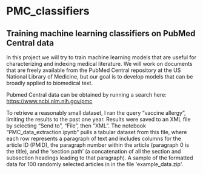 # PMC_classifiers

## Training machine learning classifiers on PubMed Central data


In this project we will try to train machine learning models that are useful for characterizing and indexing medical literature. We will work on documents that are freely available from the PubMed Central repository at the US National Library of Medicine, but our goal is to develop models that can be broadly applied to biomedical text.

Pubmed Central data can be obtained by running a search here:
https://www.ncbi.nlm.nih.gov/pmc

To retrieve a reasonably small dataset, I ran the query “vaccine allergy”, limiting the results to the past one year. Results were saved to an XML file by selecting “Send to”, “File”, then “XML”. The notebook “PMC_data_extraction.ipynb” pulls a tabular dataset from this file, where each row represents a paragraph of text and includes columns for the article ID (PMID), the paragraph number within the article (paragraph 0 is the title), and the ‘section path’ (a concatenation of all the section and subsection headings leading to that paragraph). A sample of the formatted data for 100 randomly selected articles in in the file 'example_data.zip'.

